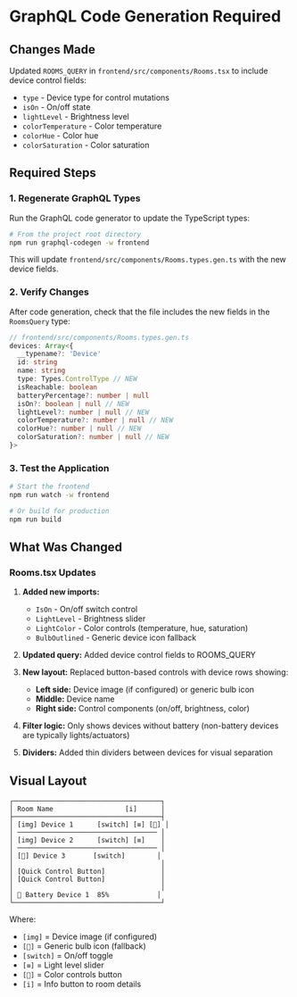 # GraphQL Code Generation Required

## Changes Made

Updated `ROOMS_QUERY` in `frontend/src/components/Rooms.tsx` to include device control fields:

- `type` - Device type for control mutations
- `isOn` - On/off state
- `lightLevel` - Brightness level
- `colorTemperature` - Color temperature
- `colorHue` - Color hue
- `colorSaturation` - Color saturation

## Required Steps

### 1. Regenerate GraphQL Types

Run the GraphQL code generator to update the TypeScript types:

```bash
# From the project root directory
npm run graphql-codegen -w frontend
```

This will update `frontend/src/components/Rooms.types.gen.ts` with the new device fields.

### 2. Verify Changes

After code generation, check that the file includes the new fields in the `RoomsQuery` type:

```typescript
// frontend/src/components/Rooms.types.gen.ts
devices: Array<{
  __typename?: 'Device'
  id: string
  name: string
  type: Types.ControlType // NEW
  isReachable: boolean
  batteryPercentage?: number | null
  isOn?: boolean | null // NEW
  lightLevel?: number | null // NEW
  colorTemperature?: number | null // NEW
  colorHue?: number | null // NEW
  colorSaturation?: number | null // NEW
}>
```

### 3. Test the Application

```bash
# Start the frontend
npm run watch -w frontend

# Or build for production
npm run build
```

## What Was Changed

### Rooms.tsx Updates

1. **Added new imports:**
   - `IsOn` - On/off switch control
   - `LightLevel` - Brightness slider
   - `LightColor` - Color controls (temperature, hue, saturation)
   - `BulbOutlined` - Generic device icon fallback

2. **Updated query:** Added device control fields to ROOMS_QUERY

3. **New layout:** Replaced button-based controls with device rows showing:
   - **Left side:** Device image (if configured) or generic bulb icon
   - **Middle:** Device name
   - **Right side:** Control components (on/off, brightness, color)

4. **Filter logic:** Only shows devices without battery (non-battery devices are typically lights/actuators)

5. **Dividers:** Added thin dividers between devices for visual separation

## Visual Layout

```
┌─────────────────────────────────────┐
│ Room Name                  [i]      │
├─────────────────────────────────────┤
│ [img] Device 1      [switch] [≡] [🎨] │
│ ─────────────────────────────────── │
│ [img] Device 2      [switch] [≡]    │
│ ─────────────────────────────────── │
│ [🔆] Device 3       [switch]        │
│                                     │
│ [Quick Control Button]              │
│ [Quick Control Button]              │
│                                     │
│ 🔋 Battery Device 1  85%            │
└─────────────────────────────────────┘
```

Where:

- `[img]` = Device image (if configured)
- `[🔆]` = Generic bulb icon (fallback)
- `[switch]` = On/off toggle
- `[≡]` = Light level slider
- `[🎨]` = Color controls button
- `[i]` = Info button to room details
